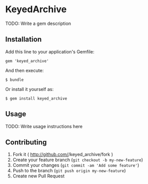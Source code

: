 # KeyedArchive

TODO: Write a gem description

## Installation

Add this line to your application's Gemfile:

    gem 'keyed_archive'

And then execute:

    $ bundle

Or install it yourself as:

    $ gem install keyed_archive

## Usage

TODO: Write usage instructions here

## Contributing

1. Fork it ( http://github.com/<my-github-username>/keyed_archive/fork )
2. Create your feature branch (`git checkout -b my-new-feature`)
3. Commit your changes (`git commit -am 'Add some feature'`)
4. Push to the branch (`git push origin my-new-feature`)
5. Create new Pull Request
